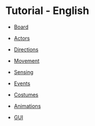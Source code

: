 Tutorial - English
==================

  * [Board](en_01_board.md)

  * [Actors](en_02_actors.md)

  * [Directions](en_03_directions.md)

  * [Movement](en_04_movement.md)

  * [Sensing](en_05_sensing.md)

  * [Events](en_06_events.md)

  * [Costumes](en_07_costumes.md)
  
  * [Animations](en_08_animations.md)

  * [GUI](en_09_gui.md)


